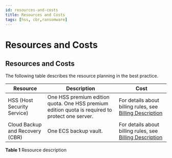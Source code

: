 ```yaml
---
id: resources-and-costs
title: Resources and Costs
tags: [hss, cbr,ransomware]
---
```



# Resources and Costs
Resources and Costs
-------------------

The following table describes the resource planning in the best practice.


| Resource                        | Description                                                                                     | Cost                                                                                                                  |
|---------------------------------|-------------------------------------------------------------------------------------------------|-----------------------------------------------------------------------------------------------------------------------|
| HSS (Host Security Service)     | One HSS premium edition quota. One HSS premium edition quota is required to protect one server. | For details about billing rules, see [Billing Description](https://open-telekom-cloud.com/en/prices/price-calculator) |
| Cloud Backup and Recovery (CBR) | One ECS backup vault.                                                                           | For details about billing rules, see [Billing Description](https://open-telekom-cloud.com/en/prices/price-calculator) |

**Table 1** Resource description   